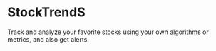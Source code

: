 # StockTrendS
Track and analyze your favorite stocks using your own algorithms or metrics, and also get alerts.
